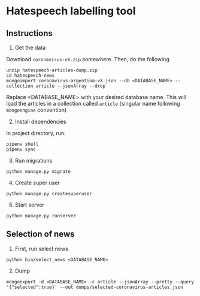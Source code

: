 # Hatespeech labelling tool



## Instructions

1. Get the data

Download `coronavirus-vX.zip` somewhere. Then, do the following

```
unzip hatespeech-articles-dump.zip
cd hatespeech-news
mongoimport coronavirus-argentina-vX.json --db <DATABASE_NAME> --collection article --jsonArray --drop
```

Replace <DATABASE_NAME> with your desired database name. This will load the articles in a collection called `article` (singular name following `mongoengine` convention)

2. Install dependencies

In project directory, run:

```
pipenv shell
pipenv sync
```

3. Run migrations

```
python manage.py migrate
```

4. Create super user

```
python manage.py createsuperuser
```

5. Start server

```
python manage.py runserver
```

## Selection of news

1. First, run select news

```
python bin/select_news <DATABASE_NAME>
```

2. Dump

```mongoexport -d <DATABASE_NAME> -c article --jsonArray --pretty --query '{"selected":true}' --out dumps/selected-coronavirus-articles.json```
